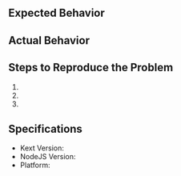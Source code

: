 ## Expected Behavior


## Actual Behavior


## Steps to Reproduce the Problem

1.
1.
1.

## Specifications

- Kext Version: <!-- "latest" is not a version! -->
- NodeJS Version: <!-- "latest" is not a version! -->
- Platform:
